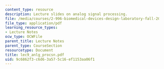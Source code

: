 ```yaml
---
content_type: resource
description: Lecture slides on analog signal processing.
file: /media/courses/2-996-biomedical-devices-design-laboratory-fall-2007/9c6862f3c6d63a575c16ef1153aa06f1_lec9_anlg_procsn.pdf
file_type: application/pdf
learning_resource_types:
- Lecture Notes
ocw_type: OCWFile
parent_title: Lecture Notes
parent_type: CourseSection
resourcetype: Document
title: lec9_anlg_procsn.pdf
uid: 9c6862f3-c6d6-3a57-5c16-ef1153aa06f1
---
```

